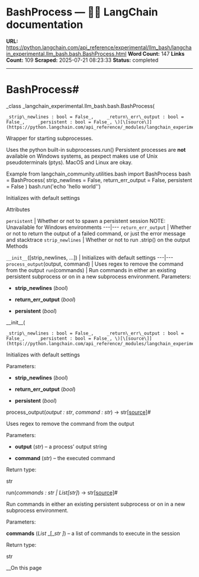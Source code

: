 # BashProcess — 🦜🔗 LangChain  documentation

**URL:** https://python.langchain.com/api_reference/experimental/llm_bash/langchain_experimental.llm_bash.bash.BashProcess.html
**Word Count:** 147
**Links Count:** 109
**Scraped:** 2025-07-21 08:23:33
**Status:** completed

---

# BashProcess\#

_class _langchain\_experimental.llm\_bash.bash.BashProcess\(

    _strip\_newlines : bool = False_,     _return\_err\_output : bool = False_,     _persistent : bool = False_, \)[\[source\]](https://python.langchain.com/api_reference/_modules/langchain_experimental/llm_bash/bash.html#BashProcess)\#     

Wrapper for starting subprocesses.

Uses the python built-in subprocesses.run\(\) Persistent processes are **not** available on Windows systems, as pexpect makes use of Unix pseudoterminals \(ptys\). MacOS and Linux are okay.

Example               from langchain_community.utilities.bash import BashProcess          bash = BashProcess(         strip_newlines = False,         return_err_output = False,         persistent = False     )     bash.run('echo 'hello world'')     

Initializes with default settings

Attributes

`persistent` | Whether or not to spawn a persistent session NOTE: Unavailable for Windows environments   ---|---   `return_err_output` | Whether or not to return the output of a failed command, or just the error message and stacktrace   `strip_newlines` | Whether or not to run .strip\(\) on the output      Methods

`__init__`\(\[strip\_newlines, ...\]\) | Initializes with default settings   ---|---   `process_output`\(output, command\) | Uses regex to remove the command from the output   `run`\(commands\) | Run commands in either an existing persistent subprocess or on in a new subprocess environment.      Parameters:     

  * **strip\_newlines** \(_bool_\)

  * **return\_err\_output** \(_bool_\)

  * **persistent** \(_bool_\)

\_\_init\_\_\(

    _strip\_newlines : bool = False_,     _return\_err\_output : bool = False_,     _persistent : bool = False_, \)[\[source\]](https://python.langchain.com/api_reference/_modules/langchain_experimental/llm_bash/bash.html#BashProcess.__init__)\#     

Initializes with default settings

Parameters:     

  * **strip\_newlines** \(_bool_\)

  * **return\_err\_output** \(_bool_\)

  * **persistent** \(_bool_\)

process\_output\(_output : str_, _command : str_\) → str[\[source\]](https://python.langchain.com/api_reference/_modules/langchain_experimental/llm_bash/bash.html#BashProcess.process_output)\#     

Uses regex to remove the command from the output

Parameters:     

  * **output** \(_str_\) – a process’ output string

  * **command** \(_str_\) – the executed command

Return type:     

str

run\(_commands : str | List\[str\]_\) → str[\[source\]](https://python.langchain.com/api_reference/_modules/langchain_experimental/llm_bash/bash.html#BashProcess.run)\#     

Run commands in either an existing persistent subprocess or on in a new subprocess environment.

Parameters:     

**commands** \(_List_ _\[__str_ _\]_\) – a list of commands to execute in the session

Return type:     

str

__On this page
